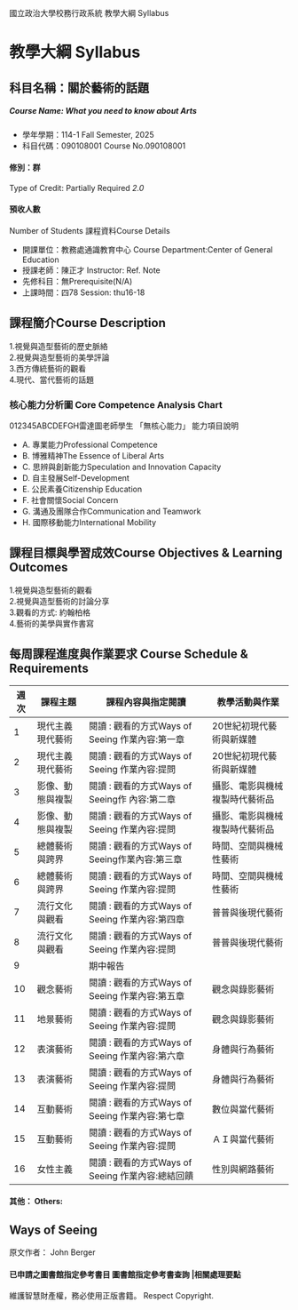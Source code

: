 國立政治大學校務行政系統 教學大綱 Syllabus
# 教學大綱 Syllabus
##  科目名稱：關於藝術的話題
#####  Course Name: What you need to know about Arts
  * 學年學期：114-1 Fall Semester, 2025 
  * 科目代碼：090108001 Course No.090108001
#### 修別：群
Type of Credit: Partially Required 
_2.0_
#### 預收人數
Number of Students
課程資料Course Details
  * 開課單位：教務處通識教育中心 Course Department:Center of General Education 
  * 授課老師：陳正才 Instructor: Ref. Note 
  * 先修科目：無Prerequisite(N/A)
  * 上課時間：四78 Session: thu16-18
##  課程簡介Course Description
1.視覺與造型藝術的歷史脈絡  
2.視覺與造型藝術的美學評論  
3.西方傳統藝術的觀看  
4.現代、當代藝術的話題  
###  核心能力分析圖 Core Competence Analysis Chart
012345ABCDEFGH雷達圖老師學生
「無核心能力」 
能力項目說明
  * A. 專業能力Professional Competence
  * B. 博雅精神The Essence of Liberal Arts
  * C. 思辨與創新能力Speculation and Innovation Capacity
  * D. 自主發展Self-Development
  * E. 公民素養Citizenship Education
  * F. 社會關懷Social Concern
  * G. 溝通及團隊合作Communication and Teamwork
  * H. 國際移動能力International Mobility
##  課程目標與學習成效Course Objectives & Learning Outcomes 
1.視覺與造型藝術的觀看  
2.視覺與造型藝術的討論分享  
3.觀看的方式: 約翰柏格  
4.藝術的美學與實作書寫
##  每周課程進度與作業要求 Course Schedule & Requirements
週次 |  課程主題 |  課程內容與指定閱讀 |  教學活動與作業  
---|---|---|---  
1 |  現代主義現代藝術 |  閱讀 : 觀看的方式Ways of Seeing 作業內容:第一章 |  20世紀初現代藝術與新媒體  
2 |  現代主義現代藝術 |  閱讀 : 觀看的方式Ways of Seeing 作業內容:提問 |  20世紀初現代藝術與新媒體  
3 |  影像、動態與複製 |  閱讀 : 觀看的方式Ways of Seeing作 內容:第二章 |  攝影、電影與機械複製時代藝術品  
4 |  影像、動態與複製 |  閱讀 : 觀看的方式Ways of Seeing 作業內容:提問 |  攝影、電影與機械複製時代藝術品  
5 |  總體藝術與跨界 |  閱讀 : 觀看的方式Ways of Seeing作業內容:第三章 |  時間、空間與機械性藝術  
6 |  總體藝術與跨界 |  閱讀 : 觀看的方式Ways of Seeing 作業內容:提問 |  時間、空間與機械性藝術  
7 |  流行文化與觀看 |  閱讀 : 觀看的方式Ways of Seeing 作業內容:第四章 |  普普與後現代藝術  
8 |  流行文化與觀看 |  閱讀 : 觀看的方式Ways of Seeing 作業內容:提問 |  普普與後現代藝術  
9 |  |  期中報告 |   
10 |  觀念藝術 |  閱讀 : 觀看的方式Ways of Seeing 作業內容:第五章 |  觀念與錄影藝術  
11 |  地景藝術 |  閱讀 : 觀看的方式Ways of Seeing 作業內容:提問 |  觀念與錄影藝術  
12 |  表演藝術 |  閱讀 : 觀看的方式Ways of Seeing 作業內容:第六章 |  身體與行為藝術  
13 |  表演藝術 |  閱讀 : 觀看的方式Ways of Seeing 作業內容:提問 |  身體與行為藝術  
14 |  互動藝術 |  閱讀 : 觀看的方式Ways of Seeing 作業內容:第七章 |  數位與當代藝術  
15 |  互動藝術 |  閱讀 : 觀看的方式Ways of Seeing 作業內容:提問 |  ＡＩ與當代藝術  
16 |  女性主義 |  閱讀 : 觀看的方式Ways of Seeing 作業內容:總結回饋 |  性別與網路藝術  
####  其他： Others:
## Ways of Seeing
原文作者： John Berger
####  已申請之圖書館指定參考書目  圖書館指定參考書查詢 |相關處理要點
維護智慧財產權，務必使用正版書籍。 Respect Copyright.